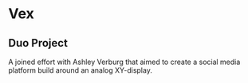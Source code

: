 # Vex

## Duo Project

A joined effort with Ashley Verburg that aimed to create a social media platform build around an analog XY-display.
